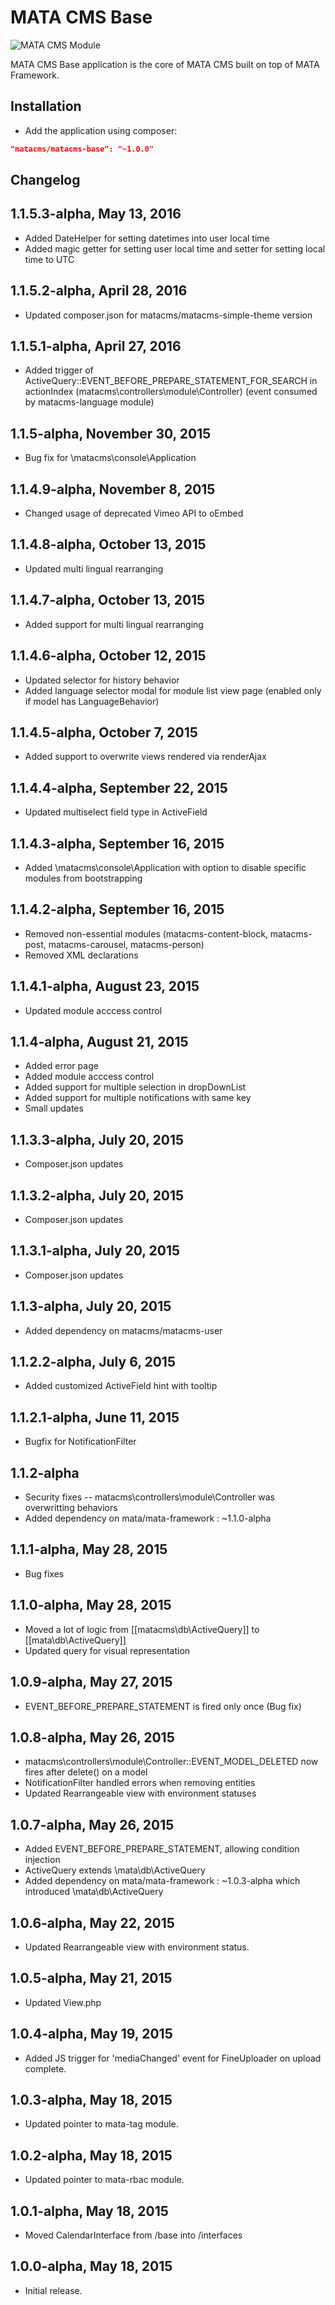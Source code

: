 MATA CMS Base
==========================================

![MATA CMS Module](https://s3-eu-west-1.amazonaws.com/qi-interactive/assets/mata-cms/gear-mata-logo%402x.png)


MATA CMS Base application is the core of MATA CMS built on top of MATA Framework.


Installation
------------

- Add the application using composer:

```json
"matacms/matacms-base": "~1.0.0"
```

Changelog
---------

## 1.1.5.3-alpha, May 13, 2016

- Added DateHelper for setting datetimes into user local time
- Added magic getter for setting user local time  and setter for setting local time to UTC

## 1.1.5.2-alpha, April 28, 2016

- Updated composer.json for matacms/matacms-simple-theme version

## 1.1.5.1-alpha, April 27, 2016

- Added trigger of ActiveQuery::EVENT_BEFORE_PREPARE_STATEMENT_FOR_SEARCH in actionIndex (matacms\controllers\module\Controller) (event consumed by matacms-language module)

## 1.1.5-alpha, November 30, 2015

- Bug fix for \matacms\console\Application

## 1.1.4.9-alpha, November 8, 2015

- Changed usage of deprecated Vimeo API to oEmbed

## 1.1.4.8-alpha, October 13, 2015

- Updated multi lingual rearranging

## 1.1.4.7-alpha, October 13, 2015

- Added support for multi lingual rearranging

## 1.1.4.6-alpha, October 12, 2015

- Updated selector for history behavior
- Added language selector modal for module list view page (enabled only if model has LanguageBehavior)

## 1.1.4.5-alpha, October 7, 2015

- Added support to overwrite views rendered via renderAjax

## 1.1.4.4-alpha, September 22, 2015

- Updated multiselect field type in ActiveField

## 1.1.4.3-alpha, September 16, 2015

- Added \matacms\console\Application with option to disable specific modules from bootstrapping

## 1.1.4.2-alpha, September 16, 2015

- Removed non-essential modules (matacms-content-block, matacms-post, matacms-carousel, matacms-person)
- Removed XML declarations

## 1.1.4.1-alpha, August 23, 2015

- Updated module acccess control

## 1.1.4-alpha, August 21, 2015

- Added error page
- Added module acccess control
- Added support for multiple selection in dropDownList
- Added support for multiple notifications with same key
- Small updates

## 1.1.3.3-alpha, July 20, 2015
- Composer.json updates

## 1.1.3.2-alpha, July 20, 2015
- Composer.json updates

## 1.1.3.1-alpha, July 20, 2015
- Composer.json updates

## 1.1.3-alpha, July 20, 2015
- Added dependency on matacms/matacms-user

## 1.1.2.2-alpha, July 6, 2015
- Added customized ActiveField hint with tooltip

## 1.1.2.1-alpha, June 11, 2015
- Bugfix for NotificationFilter

## 1.1.2-alpha
- Security fixes -- matacms\controllers\module\Controller was overwritting behaviors
- Added dependency on mata/mata-framework : ~1.1.0-alpha

## 1.1.1-alpha, May 28, 2015
- Bug fixes

## 1.1.0-alpha, May 28, 2015
- Moved a lot of logic from [[matacms\db\ActiveQuery]] to [[mata\db\ActiveQuery]]
- Updated query for visual representation


## 1.0.9-alpha, May 27, 2015

- EVENT_BEFORE_PREPARE_STATEMENT is fired only once (Bug fix)

## 1.0.8-alpha, May 26, 2015

- matacms\controllers\module\Controller::EVENT_MODEL_DELETED now fires after delete() on a model
- NotificationFilter handled errors when removing entities
- Updated Rearrangeable view with environment statuses


## 1.0.7-alpha, May 26, 2015

- Added EVENT_BEFORE_PREPARE_STATEMENT, allowing condition injection
- ActiveQuery extends \mata\db\ActiveQuery
- Added dependency on mata/mata-framework : ~1.0.3-alpha which introduced \mata\db\ActiveQuery

## 1.0.6-alpha, May 22, 2015

- Updated Rearrangeable view with environment status.

## 1.0.5-alpha, May 21, 2015

- Updated View.php

## 1.0.4-alpha, May 19, 2015

- Added JS trigger for 'mediaChanged' event for FineUploader on upload complete.

## 1.0.3-alpha, May 18, 2015

- Updated pointer to mata-tag module.

## 1.0.2-alpha, May 18, 2015

- Updated pointer to mata-rbac module.

## 1.0.1-alpha, May 18, 2015

- Moved CalendarInterface from /base into /interfaces

## 1.0.0-alpha, May 18, 2015

- Initial release.
